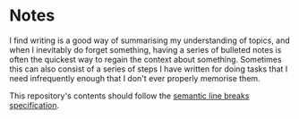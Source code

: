 # Notes

I find writing is a good way of summarising my understanding of topics, and when I inevitably do forget something, having a series of bulleted notes is often the quickest way to regain the context about something.
Sometimes this can also consist of a series of steps I have written for doing tasks that I need infrequently enough that I don't ever properly memorise them.

This repository's contents should follow the [semantic line breaks specification][1].

[1]: https://sembr.org
